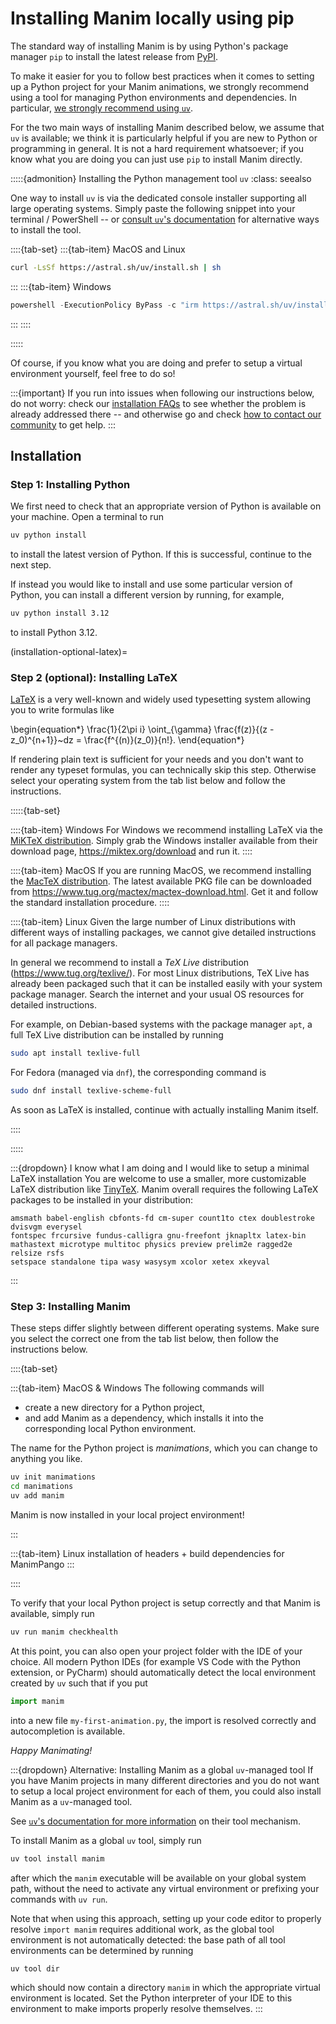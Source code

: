 # Installing Manim locally using pip

The standard way of installing Manim is by using
Python's package manager `pip` to install the latest
release from [PyPI](https://pypi.org/project/manim/).

To make it easier for you to follow best practices when it
comes to setting up a Python project for your Manim animations,
we strongly recommend using a tool for managing Python environments
and dependencies. In particular,
[we strongly recommend using `uv`](https://docs.astral.sh/uv/#getting-started).

For the two main ways of installing Manim described below, we assume
that `uv` is available; we think it is particularly helpful if you are
new to Python or programming in general. It is not a hard requirement
whatsoever; if you know what you are doing you can just use `pip` to
install Manim directly.

:::::{admonition} Installing the Python management tool `uv`
:class: seealso

One way to install `uv` is via the dedicated console installer supporting
all large operating systems. Simply paste the following snippet into 
your terminal / PowerShell -- or
[consult `uv`'s documentation](https://docs.astral.sh/uv/#getting-started)
for alternative ways to install the tool.

::::{tab-set}
:::{tab-item} MacOS and Linux
```bash
curl -LsSf https://astral.sh/uv/install.sh | sh
```
:::
:::{tab-item} Windows
```powershell
powershell -ExecutionPolicy ByPass -c "irm https://astral.sh/uv/install.ps1 | iex"
```
:::
::::

:::::

Of course, if you know what you are doing and prefer to setup a virtual
environment yourself, feel free to do so!

:::{important}
If you run into issues when following our instructions below, do
not worry: check our [installation FAQs](<project:/faq/installation.md>) to
see whether the problem is already addressed there -- and otherwise go and
check [how to contact our community](<project:/faq/help.md>) to get help.
:::



## Installation

### Step 1: Installing Python

We first need to check that an appropriate version of Python is available
on your machine. Open a terminal to run
```bash
uv python install
```
to install the latest version of Python. If this is successful, continue
to the next step.

If instead you would like to install and use some particular version
of Python, you can install a different version by running, for example,
```bash
uv python install 3.12
```
to install Python 3.12.

(installation-optional-latex)=
### Step 2 (optional): Installing LaTeX

[LaTeX](https://en.wikibooks.org/wiki/LaTeX/Mathematics) is a very well-known
and widely used typesetting system allowing you to write formulas like

\begin{equation*}
\frac{1}{2\pi i} \oint_{\gamma} \frac{f(z)}{(z - z_0)^{n+1}}~dz 
= \frac{f^{(n)}(z_0)}{n!}.
\end{equation*}

If rendering plain text is sufficient for your needs and you don't want
to render any typeset formulas, you can technically skip this step. Otherwise
select your operating system from the tab list below and follow the instructions.

:::::{tab-set}

::::{tab-item} Windows
For Windows we recommend installing LaTeX via the
[MiKTeX distribution](https://miktex.org). Simply grab
the Windows installer available from their download page,
<https://miktex.org/download> and run it.
::::

::::{tab-item} MacOS
If you are running MacOS, we recommend installing the
[MacTeX distribution](https://www.tug.org/mactex/). The latest
available PKG file can be downloaded from
<https://www.tug.org/mactex/mactex-download.html>.
Get it and follow the standard installation procedure.
::::

::::{tab-item} Linux
Given the large number of Linux distributions with different ways
of installing packages, we cannot give detailed instructions for
all package managers.

In general we recommend to install a *TeX Live* distribution
(<https://www.tug.org/texlive/>). For most Linux distributions,
TeX Live has already been packaged such that it can be installed
easily with your system package manager. Search the internet and
your usual OS resources for detailed instructions.

For example, on Debian-based systems with the package manager `apt`,
a full TeX Live distribution can be installed by running
```bash
sudo apt install texlive-full
```
For Fedora (managed via `dnf`), the corresponding command is
```bash
sudo dnf install texlive-scheme-full
```
As soon as LaTeX is installed, continue with actually installing Manim
itself.

::::

:::::

:::{dropdown} I know what I am doing and I would like to setup a minimal LaTeX installation
You are welcome to use a smaller, more customizable LaTeX distribution like
[TinyTeX](https://yihui.org/tinytex/). Manim overall requires the following
LaTeX packages to be installed in your distribution:
```text
amsmath babel-english cbfonts-fd cm-super count1to ctex doublestroke dvisvgm everysel
fontspec frcursive fundus-calligra gnu-freefont jknapltx latex-bin
mathastext microtype multitoc physics preview prelim2e ragged2e relsize rsfs
setspace standalone tipa wasy wasysym xcolor xetex xkeyval
```
:::

### Step 3: Installing Manim

These steps differ slightly between different operating systems. Make
sure you select the correct one from the tab list below, then follow
the instructions below.

::::{tab-set}

:::{tab-item} MacOS & Windows
The following commands will

- create a new directory for a Python project,
- and add Manim as a dependency, which installs it into the corresponding
  local Python environment.

The name for the Python project is *manimations*, which you can change
to anything you like.

```bash
uv init manimations
cd manimations
uv add manim
```

Manim is now installed in your local project environment!

:::

:::{tab-item} Linux
installation of headers + build dependencies for ManimPango
:::

::::

To verify that your local Python project is setup correctly
and that Manim is available, simply run
```bash
uv run manim checkhealth
```

At this point, you can also open your project folder with the
IDE of your choice. All modern Python IDEs (for example VS Code
with the Python extension, or PyCharm) should automatically detect
the local environment created by `uv` such that if you put
```py
import manim
```
into a new file `my-first-animation.py`, the import is resolved
correctly and autocompletion is available.

*Happy Manimating!*


:::{dropdown} Alternative: Installing Manim as a global `uv`-managed tool
If you have Manim projects in many different directories and you do not
want to setup a local project environment for each of them, you could
also install Manim as a `uv`-managed tool.

See [`uv`'s documentation for more information](https://docs.astral.sh/uv/concepts/tools/)
on their tool mechanism.

To install Manim as a global `uv` tool, simply run
```bash
uv tool install manim
```
after which the `manim` executable will be available on your
global system path, without the need to activate any virtual
environment or prefixing your commands with `uv run`.

Note that when using this approach, setting up your code editor
to properly resolve `import manim` requires additional work, as
the global tool environment is not automatically detected: the
base path of all tool environments can be determined by running
```
uv tool dir
```
which should now contain a directory `manim` in which the appropriate
virtual environment is located. Set the Python interpreter of your IDE
to this environment to make imports properly resolve themselves.
:::
